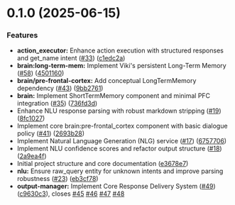 # 0.1.0 (2025-06-15)


### Features

* **action_executor:** Enhance action execution with structured responses and get_name intent ([#33](https://github.com/AppCarver/viki-va/issues/33)) ([c1edc2a](https://github.com/AppCarver/viki-va/commit/c1edc2a2a3603e613084468f68042bf070ed47e8))
* **brain:long-term-mem:** Implement Viki's persistent Long-Term Memory ([#58](https://github.com/AppCarver/viki-va/issues/58)) ([4501160](https://github.com/AppCarver/viki-va/commit/45011601c21ac29e390d500d427d645dad606294))
* **brain/pre-frontal-cortex:** Add conceptual LongTermMemory dependency ([#43](https://github.com/AppCarver/viki-va/issues/43)) ([9bb2761](https://github.com/AppCarver/viki-va/commit/9bb2761d34c298364e4147ca53a142b9073dc439))
* **brain:** Implement ShortTermMemory component and minimal PFC integration ([#35](https://github.com/AppCarver/viki-va/issues/35)) ([736fd3d](https://github.com/AppCarver/viki-va/commit/736fd3d34abc4a22c7085c362682e299d0f7ab36))
* Enhance NLU response parsing with robust markdown stripping ([#19](https://github.com/AppCarver/viki-va/issues/19)) ([8fc1027](https://github.com/AppCarver/viki-va/commit/8fc10279672b3c0216578204595936d89876a016))
* Implement core brain:pre-frontal_cortex component with basic dialogue policy ([#41](https://github.com/AppCarver/viki-va/issues/41)) ([2693b28](https://github.com/AppCarver/viki-va/commit/2693b286d53f5c5936c3f96013c7e40c3346d91a))
* Implement Natural Language Generation (NLG) service ([#17](https://github.com/AppCarver/viki-va/issues/17)) ([6757706](https://github.com/AppCarver/viki-va/commit/675770697206ffc03fc87b85e1813fbd753e2c7d))
* Implement NLU confidence scores and refactor output structure ([#18](https://github.com/AppCarver/viki-va/issues/18)) ([2a9ea4f](https://github.com/AppCarver/viki-va/commit/2a9ea4f773298aa8d453fbaf41dbad94d1fdc484))
* Initial project structure and core documentation ([e3678e7](https://github.com/AppCarver/viki-va/commit/e3678e748e1fcd88ef03105a8fdfc239cfa4056e))
* **nlu:** Ensure raw_query entity for unknown intents and improve parsing robustness ([#23](https://github.com/AppCarver/viki-va/issues/23)) ([eb3cf78](https://github.com/AppCarver/viki-va/commit/eb3cf784b7f6c6bf8aff63194890be7081563a0d))
* **output-manager:** Implement Core Response Delivery System ([#49](https://github.com/AppCarver/viki-va/issues/49)) ([c9630c3](https://github.com/AppCarver/viki-va/commit/c9630c3c2f1500ad0d74421b4eb4740712e77c0d)), closes [#45](https://github.com/AppCarver/viki-va/issues/45) [#46](https://github.com/AppCarver/viki-va/issues/46) [#47](https://github.com/AppCarver/viki-va/issues/47) [#48](https://github.com/AppCarver/viki-va/issues/48)




